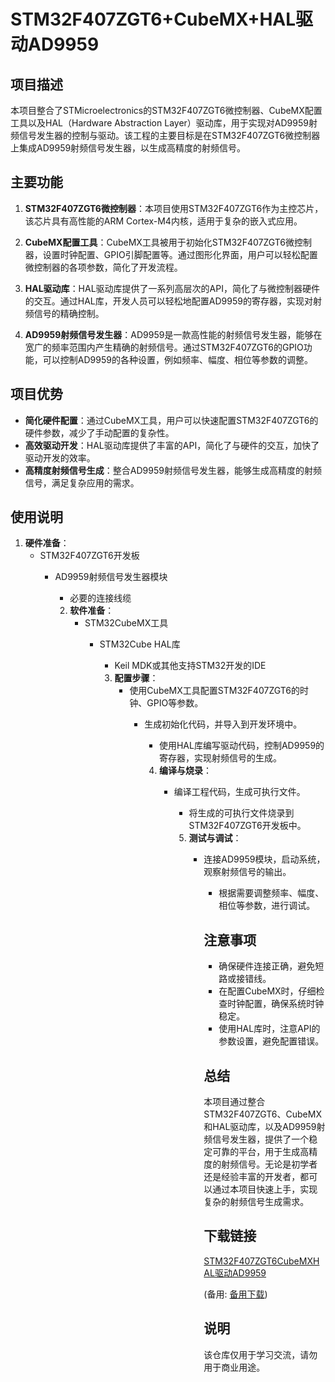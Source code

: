 # STM32F407ZGT6+CubeMX+HAL驱动AD9959

## 项目描述

本项目整合了STMicroelectronics的STM32F407ZGT6微控制器、CubeMX配置工具以及HAL（Hardware Abstraction Layer）驱动库，用于实现对AD9959射频信号发生器的控制与驱动。该工程的主要目标是在STM32F407ZGT6微控制器上集成AD9959射频信号发生器，以生成高精度的射频信号。

## 主要功能

1. **STM32F407ZGT6微控制器**：本项目使用STM32F407ZGT6作为主控芯片，该芯片具有高性能的ARM Cortex-M4内核，适用于复杂的嵌入式应用。

2. **CubeMX配置工具**：CubeMX工具被用于初始化STM32F407ZGT6微控制器，设置时钟配置、GPIO引脚配置等。通过图形化界面，用户可以轻松配置微控制器的各项参数，简化了开发流程。

3. **HAL驱动库**：HAL驱动库提供了一系列高层次的API，简化了与微控制器硬件的交互。通过HAL库，开发人员可以轻松地配置AD9959的寄存器，实现对射频信号的精确控制。

4. **AD9959射频信号发生器**：AD9959是一款高性能的射频信号发生器，能够在宽广的频率范围内产生精确的射频信号。通过STM32F407ZGT6的GPIO功能，可以控制AD9959的各种设置，例如频率、幅度、相位等参数的调整。

## 项目优势

- **简化硬件配置**：通过CubeMX工具，用户可以快速配置STM32F407ZGT6的硬件参数，减少了手动配置的复杂性。
- **高效驱动开发**：HAL驱动库提供了丰富的API，简化了与硬件的交互，加快了驱动开发的效率。
- **高精度射频信号生成**：整合AD9959射频信号发生器，能够生成高精度的射频信号，满足复杂应用的需求。

## 使用说明

1. **硬件准备**：
   - STM32F407ZGT6开发板
      - AD9959射频信号发生器模块
         - 必要的连接线缆

         2. **软件准备**：
            - STM32CubeMX工具
               - STM32Cube HAL库
                  - Keil MDK或其他支持STM32开发的IDE

                  3. **配置步骤**：
                     - 使用CubeMX工具配置STM32F407ZGT6的时钟、GPIO等参数。
                        - 生成初始化代码，并导入到开发环境中。
                           - 使用HAL库编写驱动代码，控制AD9959的寄存器，实现射频信号的生成。

                           4. **编译与烧录**：
                              - 编译工程代码，生成可执行文件。
                                 - 将生成的可执行文件烧录到STM32F407ZGT6开发板中。

                                 5. **测试与调试**：
                                    - 连接AD9959模块，启动系统，观察射频信号的输出。
                                       - 根据需要调整频率、幅度、相位等参数，进行调试。

                                       ## 注意事项

                                       - 确保硬件连接正确，避免短路或接错线。
                                       - 在配置CubeMX时，仔细检查时钟配置，确保系统时钟稳定。
                                       - 使用HAL库时，注意API的参数设置，避免配置错误。

                                       ## 总结

                                       本项目通过整合STM32F407ZGT6、CubeMX和HAL驱动库，以及AD9959射频信号发生器，提供了一个稳定可靠的平台，用于生成高精度的射频信号。无论是初学者还是经验丰富的开发者，都可以通过本项目快速上手，实现复杂的射频信号生成需求。

                                       ## 下载链接
                                       [STM32F407ZGT6CubeMXHAL驱动AD9959](https://pan.quark.cn/s/d0d07a212cd7) 

                                       (备用: [备用下载](https://pan.baidu.com/s/1iVoHi_w9m2Y9CX-b7jfPww?pwd=1234))

                                       ## 说明

                                       该仓库仅用于学习交流，请勿用于商业用途。
